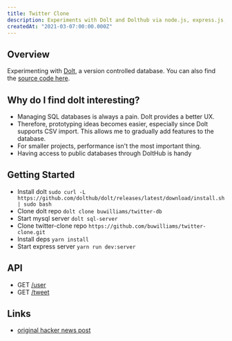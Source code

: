 ```yaml
---
title: Twitter Clone
description: Experiments with Dolt and Dolthub via node.js, express.js, and mysql.
createdAt: "2021-03-07:00:00.000Z"
---
```


## Overview

Experimenting with [Dolt](https://www.dolthub.com/), a version controlled database. You can also find the [source code here](https://github.com/buwilliams/twitter-clone).

## Why do I find dolt interesting?

- Managing SQL databases is always a pain. Dolt provides a better UX.
- Therefore, prototyping ideas becomes easier, especially since Dolt supports CSV import. This allows me to gradually add features to the database.
- For smaller projects, performance isn't the most important thing.
- Having access to public databases through DoltHub is handy

## Getting Started

- Install dolt `sudo curl -L https://github.com/dolthub/dolt/releases/latest/download/install.sh | sudo bash`
- Clone dolt repo `dolt clone buwilliams/twitter-db`
- Start mysql server `dolt sql-server`
- Clone twitter-clone repo `https://github.com/buwilliams/twitter-clone.git`
- Install deps `yarn install`
- Start express server `yarn run dev:server`

## API

- GET [/user](http://localhost:3001/user)
- GET [/tweet](http://localhost:3001/tweet)

## Links

- [original hacker news post](https://news.ycombinator.com/item?id=22731928)